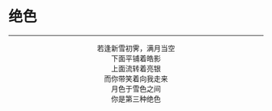 # 绝色
***
<center>
若逢新雪初霁，满月当空<br>
下面平铺着皓影<br>
上面流转着亮银<br>
而你带笑着向我走来<br>
月色于雪色之间<br>
你是第三种绝色<br>
<br>
</center>